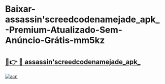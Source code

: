 # Baixar-assassin'screedcodenamejade_apk_-Premium-Atualizado-Sem-Anúncio-Grátis-mm5kz

# <h2><a href="https://kw869y.esa.edu.pl?src=assassin'screedcodenamejade_apk_&ref=mm5kz">🔗👉 🔴 assassin'screedcodenamejade_apk_</a></h2>

[![acn](https://github.com/user-attachments/assets/0f9c940e-d8b0-45ae-aac7-cd30a18b3e1c)](https://kw869y.esa.edu.pl?src=assassin'screedcodenamejade_apk_&ref=mm5kz)

